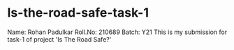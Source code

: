 # Is-the-road-safe-task-1

Name: Rohan Padulkar  Roll.No: 210689  Batch: Y21
This is my submission for task-1 of project 'Is The Road Safe?'
